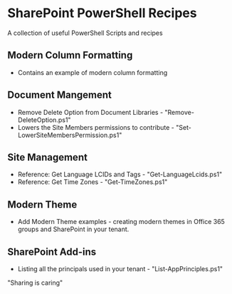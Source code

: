 # SharePoint PowerShell Recipes

A collection of useful PowerShell Scripts and recipes


## Modern Column Formatting

* Contains an example of modern column formatting

## Document Mangement

* Remove Delete Option from Document Libraries - "Remove-DeleteOption.ps1"
* Lowers the Site Members permissions to contribute - "Set-LowerSiteMembersPermission.ps1"

## Site Management

* Reference: Get Language LCIDs and Tags - "Get-LanguageLcids.ps1"
* Reference: Get Time Zones - "Get-TimeZones.ps1"

## Modern Theme

* Add Modern Theme examples - creating modern themes in Office 365 groups and SharePoint in your tenant. 

## SharePoint Add-ins

* Listing all the principals used in your tenant - "List-AppPrinciples.ps1"


"Sharing is caring"

